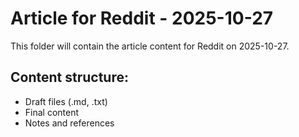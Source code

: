 # Article for Reddit - 2025-10-27

This folder will contain the article content for Reddit on 2025-10-27.

## Content structure:
- Draft files (.md, .txt)
- Final content
- Notes and references
